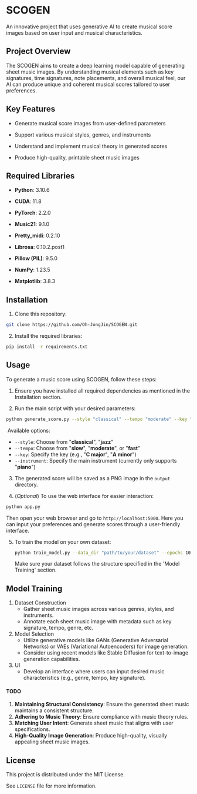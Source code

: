 # SCOGEN

An innovative project that uses generative AI to create musical score images based on user input and musical characteristics.



## Project Overview

The SCOGEN aims to create a deep learning model capable of generating sheet music images. By understanding musical elements such as key signatures, time signatures, note placements, and overall musical feel, our AI can produce unique and coherent musical scores tailored to user preferences.



## Key Features

- Generate musical score images from user-defined parameters 

- Support various musical styles, genres, and instruments 
- Understand and implement musical theory in generated scores
- Produce high-quality, printable sheet music images



## Required Libraries

- **Python**: 3.10.6
- **CUDA**: 11.8
- **PyTorch**: 2.2.0

- **Music21**: 9.1.0
- **Pretty_midi**: 0.2.10
- **Librosa**: 0.10.2.post1
- **Pillow (PIL)**: 9.5.0
- **NumPy**: 1.23.5
- **Matplotlib**: 3.8.3



## Installation

1. Clone this repository:
   
```bash
git clone https://github.com/Oh-JongJin/SCOGEN.git
```

2. Install the required libraries:

  ```bash
  pip install -r requirements.txt
  ```



## Usage

To generate a music score using SCOGEN, follow these steps: 

1. Ensure you have installed all required dependencies as mentioned in the Installation section. 



2. Run the main script with your desired parameters:

```bash
python generate_score.py --style "classical" --tempo "moderate" --key "C major" --instrument "piano"
```

​	Available options:

- `--style`: Choose from "**classical**", "**jazz**"
- `--tempo`: Choose from "**slow**", "**moderate**", or "**fast**"
- `--key`: Specify the key (e.g., "**C major**", "**A minor**")
- `--instrument`: Specify the main instrument (currently only supports "**piano**")



3. The generated score will be saved as a PNG image in the `output` directory.



4. (*Optional*) To use the web interface for easier interaction:

```bash
python app.py
```

Then open your web browser and go to `http://localhost:5000`. Here you can input your preferences and generate scores through a user-friendly interface.



5. To train the model on your own dataset:
   ```bash
   python train_model.py --data_dir "path/to/your/dataset" --epochs 100
   ```

   Make sure your dataset follows the structure specified in the 'Model Training' section.



## Model Training

1. Dataset Construction
   - Gather sheet music images across various genres, styles, and instruments.
   - Annotate each sheet music image with metadata such as key signature, tempo, genre, etc.
2. Model Selection
   - Utilize generative models like GANs (Generative Adversarial Networks) or VAEs (Variational Autoencoders) for image generation.
   - Consider using recent models like Stable Diffusion for text-to-image generation capabilities.
3. UI
   - Develop an interface where users can input desired music characteristics (e.g., genre, tempo, key signature).



#### TODO

1. **Maintaining Structural Consistency**: Ensure the generated sheet music maintains a consistent structure.
2. **Adhering to Music Theory**: Ensure compliance with music theory rules.
3. **Matching User Intent**: Generate sheet music that aligns with user specifications.
4. **High-Quality Image Generation**: Produce high-quality, visually appealing sheet music images.



## License

This project is distributed under the MIT License. 

See `LICENSE` file for more information. 

